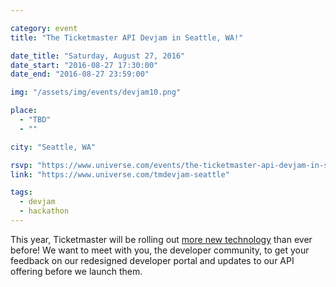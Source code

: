 ```yaml
---

category: event
title: "The Ticketmaster API Devjam in Seattle, WA!"

date_title: "Saturday, August 27, 2016"
date_start: "2016-08-27 17:30:00"
date_end: "2016-08-27 23:59:00"

img: "/assets/img/events/devjam10.png"

place: 
  - "TBD"
  - ""

city: "Seattle, WA"

rsvp: "https://www.universe.com/events/the-ticketmaster-api-devjam-in-seattle-wa-tickets-seattle-T3GYKJ"
link: "https://www.universe.com/tmdevjam-seattle"

tags: 
  - devjam
  - hackathon
---
```


This year, Ticketmaster will be rolling out [more new technology](https://medium.com/ticketmaster-tech/open-platform-at-ticketmaster-e1f3b05cd417) than ever before! We want to meet with you, the developer community, to get your feedback on our redesigned developer portal and updates to our API offering before we launch them.
